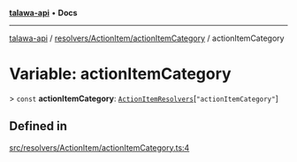 [**talawa-api**](../../../../README.md) • **Docs**

***

[talawa-api](../../../../modules.md) / [resolvers/ActionItem/actionItemCategory](../README.md) / actionItemCategory

# Variable: actionItemCategory

\> `const` **actionItemCategory**: [`ActionItemResolvers`](../../../../types/generatedGraphQLTypes/type-aliases/ActionItemResolvers.md)\[`"actionItemCategory"`\]

## Defined in

[src/resolvers/ActionItem/actionItemCategory.ts:4](https://github.com/PalisadoesFoundation/talawa-api/blob/2f8fb6988cd34004fbbf76550c8eef691b861a19/src/resolvers/ActionItem/actionItemCategory.ts#L4)
